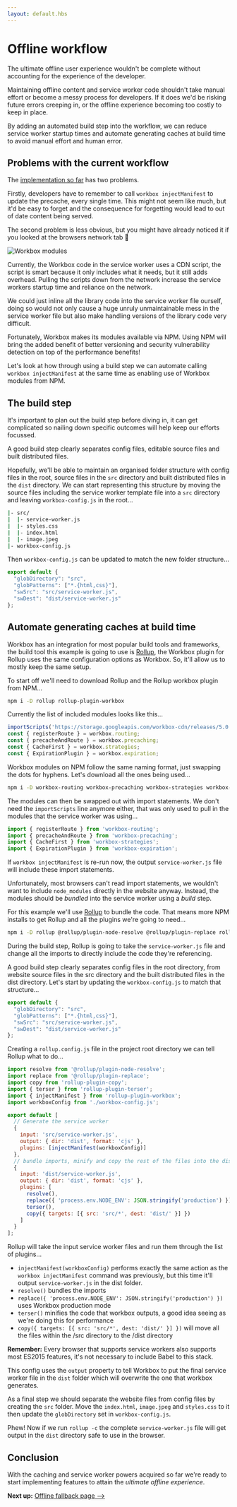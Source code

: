 ```yaml
---
layout: default.hbs
---
```


<div class="article-header">

  # Offline workflow

</div>

<p class="subtitle">
  The ultimate offline user experience wouldn't be complete without accounting
  for the experience of the developer.
</p>

Maintaining offline content and service worker code shouldn't take manual effort
or become a messy process for developers. If it does we'd be risking future errors
creeping in, or the offline experience becoming too costly to keep in place.

By adding an automated build step into the workflow, we can reduce service worker
startup times and automate generating caches at build time to avoid manual effort
and human error.

## Problems with the current workflow

The [implementation so far](/versioning-offline-content.html) has two problems.

Firstly, developers have to remember to call `workbox injectManifest` to update
the precache, every single time. This might not seem like much, but it'd be easy
to forget and the consequence for forgetting would lead to out of date content
being served.

The second problem is less obvious, but you might have already noticed it if you
looked at the browsers network tab 😬

![Workbox modules](/assets/offline-workflow/workbox-modules.png)

Currently, the Workbox code in the service worker uses a CDN script, the script is
smart because it only includes what it needs, but it still adds overhead. Pulling
the scripts down from the network increase the service workers startup time and
reliance on the network.

We could just inline all the library code into the service worker file ourself,
doing so would not only cause a huge unruly unmaintainable mess in the service
worker file but also make handling versions of the library code very difficult.

Fortunately, Workbox makes its modules available via NPM. Using NPM will bring the
added benefit of better versioning and security vulnerability detection on top of
the performance benefits!

Let's look at how through using a build step we can automate calling `workbox injectManifest`
at the same time as enabling use of Workbox modules from NPM.

## The build step

It's important to plan out the build step before diving in, it can get complicated
so nailing down specific outcomes will help keep our efforts focussed.

A good build step clearly separates config files, editable source files and built
distributed files.

Hopefully, we'll be able to maintain an organised folder structure with config
files in the root, source files in the `src` directory and built distributed files
in the `dist` directory. We can start representing this structure by moving the source
files including the service worker template file into a `src` directory and leaving
`workbox-config.js` in the root&hellip;

```bash
|- src/
|  |- service-worker.js
|  |- styles.css
|  |- index.html
|  |- image.jpeg
|- workbox-config.js
```

Then `workbox-config.js` can be updated to match the new folder structure&hellip;

```javascript
export default {
  "globDirectory": "src",
  "globPatterns": ["*.{html,css}"],
  "swSrc": "src/service-worker.js",
  "swDest": "dist/service-worker.js"
};
```

## Automate generating caches at build time

Workbox has an integration for most popular build tools and frameworks, the build
tool this example is going to use is [Rollup](https://rollupjs.org/guide/en/),
the Workbox plugin for Rollup uses the same configuration options as Workbox. So,
it'll allow us to mostly keep the same setup.

To start off we'll need to download Rollup and the Rollup workbox plugin from NPM&hellip;

```bash
npm i -D rollup rollup-plugin-workbox
```



Currently the list of included modules looks like this&hellip;

```javascript
importScripts('https://storage.googleapis.com/workbox-cdn/releases/5.0.0/workbox-sw.js');
const { registerRoute } = workbox.routing;
const { precacheAndRoute } = workbox.precaching;
const { CacheFirst } = workbox.strategies;
const { ExpirationPlugin } = workbox.expiration;
```

Workbox modules on NPM follow the same naming format, just swapping the dots for
hyphens. Let's download all the ones being used&hellip;

```bash
npm i -D workbox-routing workbox-precaching workbox-strategies workbox-expiration
```

The modules can then be swapped out with import statements. We don't need the `importScripts`
line anymore either, that was only used to pull in the modules that the service worker
was using&hellip;

```javascript
import { registerRoute } from 'workbox-routing';
import { precacheAndRoute } from 'workbox-precaching';
import { CacheFirst } from 'workbox-strategies';
import { ExpirationPlugin } from 'workbox-expiration';
```

If `workbox injectManifest` is re-run now, the output `service-worker.js` file will
include these import statements.

Unfortunately, most browsers can't read import statements, we wouldn't want to include
`node_modules` directly in the website anyway. Instead, the modules should be *bundled*
into the service worker using a *build* step.

For this example we'll use [Rollup](https://rollupjs.org/guide/en/) to bundle the
code. That means more NPM installs to get Rollup and all the plugins we're going
to need&hellip;

```bash
npm i -D rollup @rollup/plugin-node-resolve @rollup/plugin-replace rollup-plugin-copy rollup-plugin-terser rollup-plugin-workbox
```

During the build step, Rollup is going to take the `service-worker.js` file and change
all the imports to directly include the code they're referencing.

A good build step clearly separates config files in the root directory, from website
source files in the src directory and the built distributed files in the dist directory.
Let's start by updating the `workbox-config.js` to match that structure&hellip;

```javascript
export default {
  "globDirectory": "src",
  "globPatterns": ["*.{html,css}"],
  "swSrc": "src/service-worker.js",
  "swDest": "dist/service-worker.js"
};
```

Creating a `rollup.config.js` file in the project root directory we can tell Rollup
what to do&hellip;

```javascript
import resolve from '@rollup/plugin-node-resolve';
import replace from '@rollup/plugin-replace';
import copy from 'rollup-plugin-copy';
import { terser } from 'rollup-plugin-terser';
import { injectManifest } from 'rollup-plugin-workbox';
import workboxConfig from './workbox-config.js';

export default [
  // Generate the service worker
  {
    input: 'src/service-worker.js',
    output: { dir: 'dist', format: 'cjs' },
    plugins: [injectManifest(workboxConfig)]
  },
  // bundle imports, minify and copy the rest of the files into the dist dir
  {
    input: 'dist/service-worker.js',
    output: { dir: 'dist', format: 'cjs' },
    plugins: [
      resolve(),
      replace({ 'process.env.NODE_ENV': JSON.stringify('production') }),
      terser(),
      copy({ targets: [{ src: 'src/*', dest: 'dist/' }] })
    ]
  }
];
```

Rollup will take the input service worker files and run them through the list of
plugins&hellip;

- `injectManifest(workboxConfig)` performs exactly the same action as the
`workbox injectManifest` command was previously, but this time it'll output `service-worker.js`
in the dist folder.
- `resolve()` bundles the imports
- `replace({ 'process.env.NODE_ENV': JSON.stringify('production') })` uses Workbox
production mode
- `terser()` minifies the code that workbox outputs, a good idea seeing as we're
doing this for performance
- `copy({ targets: [{ src: 'src/*', dest: 'dist/' }] })` will move all the files
within the /src directory to the /dist directory

<div class="callout">
  
  **Remember:** Every browser that supports service workers also supports most
  ES2015 features, it's not necessary to include Babel to this stack.

</div>

This config uses the `output` property to tell Workbox to put the final service
worker file in the `dist` folder which will overwrite the one that workbox generates.

As a final step we should separate the website files from config files by creating
the `src` folder. Move the `index.html`, `image.jpeg` and `styles.css` to it then
update the `globDirectory` set in `workbox-config.js`.

Phew! Now if we run `rollup -c` the complete `service-worker.js` file will get output
in the `dist` directory safe to use in the browser.

## Conclusion

With the caching and service worker powers acquired so far we're ready to start
implementing features to attain the *ultimate offline experience*.

**Next up:** <a href="/offline-fallback-page.html" class="arrow-link">Offline fallback page &xrarr;</a>